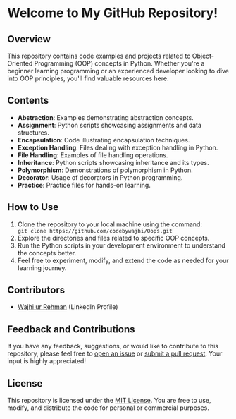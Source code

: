 <!DOCTYPE html>
<html lang="en">
<head>
<meta charset="UTF-8">
<meta name="viewport" content="width=device-width, initial-scale=1.0">
</head>
<body>
<div class="container">
  <h1>Welcome to My GitHub Repository!</h1>

  <h2>Overview</h2>
  <p>This repository contains code examples and projects related to Object-Oriented Programming (OOP) concepts in Python. Whether you're a beginner learning programming or an experienced developer looking to dive into OOP principles, you'll find valuable resources here.</p>

  <h2>Contents</h2>
  <ul>
    <li><strong>Abstraction</strong>: Examples demonstrating abstraction concepts.</li>
    <li><strong>Assignment</strong>: Python scripts showcasing assignments and data structures.</li>
    <li><strong>Encapsulation</strong>: Code illustrating encapsulation techniques.</li>
    <li><strong>Exception Handling</strong>: Files dealing with exception handling in Python.</li>
    <li><strong>File Handling</strong>: Examples of file handling operations.</li>
    <li><strong>Inheritance</strong>: Python scripts showcasing inheritance and its types.</li>
    <li><strong>Polymorphism</strong>: Demonstrations of polymorphism in Python.</li>
    <li><strong>Decorator</strong>: Usage of decorators in Python programming.</li>
    <li><strong>Practice</strong>: Practice files for hands-on learning.</li>
  </ul>

  <h2>How to Use</h2>
  <ol>
    <li>Clone the repository to your local machine using the command:</li>
    <code>git clone https://github.com/codebywajhi/Oops.git</code>
    <li>Explore the directories and files related to specific OOP concepts.</li>
    <li>Run the Python scripts in your development environment to understand the concepts better.</li>
    <li>Feel free to experiment, modify, and extend the code as needed for your learning journey.</li>
  </ol>

  <h2>Contributors</h2>
  <ul>
  <li><a href="https://www.linkedin.com/in/wajhi-qureshi-0a9727253">Wajhi ur Rehman</a> (LinkedIn Profile)</li>
    </ul>

  <h2>Feedback and Contributions</h2>
  <p>If you have any feedback, suggestions, or would like to contribute to this repository, please feel free to <a href="#">open an issue</a> or <a href="#">submit a pull request</a>. Your input is highly appreciated!</p>

  <h2>License</h2>
  <p>This repository is licensed under the <a href="#">MIT License</a>. You are free to use, modify, and distribute the code for personal or commercial purposes.</p>
</div>
</body>
</html>
